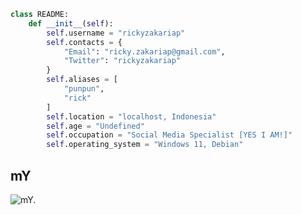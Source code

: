 ```python
class README:
    def __init__(self):
        self.username = "rickyzakariap"
        self.contacts = {
            "Email": "ricky.zakariap@gmail.com",
            "Twitter": "rickyzakariap"
        }
        self.aliases = [
            "punpun",
            "rick"
        ]
        self.location = "localhost, Indonesia"
        self.age = "Undefined"
        self.occupation = "Social Media Specialist [YES I AM!]"
        self.operating_system = "Windows 11, Debian"
```

## mY

![mY.](https://64.media.tumblr.com/64b2f779ae4e55f13439975c58dfc056/04a0e1967cc5e765-95/s640x960/df13d75fdddc2dc1700b1fb6edab7b690f3a29e1.gif "mY")
